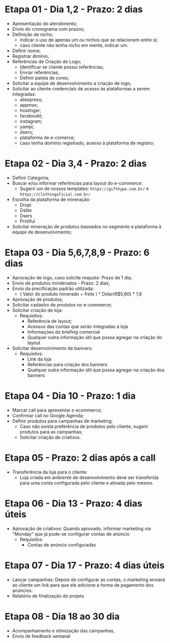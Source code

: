# Etapa 01 - Dia 1,2 - Prazo: 2 dias
- Apresentação do atendimento;
- Envio do cronograma com prazos;
- Definição de nicho;
    - indicar o uso de apenas um ou nichos que se relacionem entre si;
    - caso cliente não tenha nicho em mente, indicar um.
- Definir nome;
- Registrar dimínio;
- Referências de Criação de Logo;
    - Identificar se cliente possui referências;
    - Enviar referências;
    - Definir paleta de cores;
- Solicitar a equipe de desenvolvimento a criação de logo;
- Solicitar ao cliente credenciais de acesso às plataformas a serem integradas:
    - aliexpress;
    - appmax;
    - hostinger;
    - facebookt;
    - instagram;
    - yampi;
    - dsers;
    - plataforma de e-comerce;
    - caso tenha domínio registrado, acesso à plataforma de registro;

# Etapa 02 - Dia 3,4 - Prazo: 2 dias
- Definir Categoria;
- Buscar e/ou informar referências para layout do e-commerce:
    - Sugerir um de nossos templates: `https://gifthype.com.br/` e  `https://clothingoficial.com.br/`
- Escolha da plataforma de mineração:
    - Dropi
    - Dslite
    - Dsers
    - Printful
- Solicitar mineração de produtos baseados no segmento e plataforma à equipe de desenvolvimento;

# Etapa 03 - Dia 5,6,7,8,9 - Prazo: 6 dias
- Aprovação de logo, caso solicite reajuste: Prazo de 1 dia;
- Envio de produtos minderados - Prazo: 2 dias;
- Envio da precificação padrão utilizada:
    - ( Valor do produto minerado + frete ) * Dólar(R$5,60) * 1,8
- Aprovação de produtos;
- Solicitar cadastro de produtos no e-commerce;
- Solicitar criação de loja:
    - Requisitos:
        - Referência de layout;
        - Acessos das contas que serão integradas à loja
        - Informações do briefing comercial
        - Qualquer outra informação útil que possa agregar na criação do layout
- Solicitar desenvolvimento  de banners:
    - Requisitos:
        - Link da loja
        - Referências para criação dos banners
        - Qualquer outra informação útil que possa agregar na criação dos banners


# Etapa 04 - Dia 10 - Prazo: 1 dia
- Marcar call para apresentar o ecommerce;
- Confirmar call no Google Agenda;
- Definir produtos para campanhas de marketing:
    - Caso não exista preferência de produtos pelo cliente, sugerir produtos para as campanhas;
    - Solicitar criação de criativos.

# Etapa 05 - Prazo: 2 dias após a call
- Transferência da loja para o cliente:
    - Loja criada em ambiente de desenvolvimento deve ser transferida para uma conta configurada pelo cliente e ativada pelo mesmo.

# Etapa 06 - Dia 13 - Prazo: 4 dias úteis
- Aprovação de criativos:
    Quando aprovado, informar marketing via "Monday" que já pode-se configurar contas de anúncio
    - Requisitos:
        - Contas de anúncio configuradas

# Etapa 07 - Dia 17 - Prazo: 4 dias úteis
- Lançar campanhas: 
    Depois de configurar as contas, o marketing enviará ao cliente um link para que ele adicione a forma de pagamento dos anúncios.
- Relatório de finalização do projeto

# Etapa 08 - Dia 18 ao 30 dia 
 - Acompanhamento e otimização das campanhas, 
 - Envio de feedback semanal 